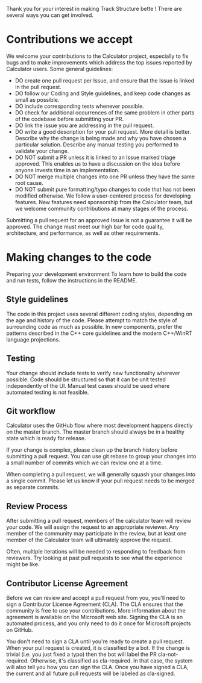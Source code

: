 Thank you for your interest in making Track Structure bette ! There are several ways you can get involved.

# Contributions we accept
We welcome your contributions to the Calculator project, especially to fix bugs and to make improvements which address the top issues reported by Calculator users. Some general guidelines:

* DO create one pull request per Issue, and ensure that the Issue is linked in the pull request.
* DO follow our Coding and Style guidelines, and keep code changes as small as possible.
* DO include corresponding tests whenever possible.
* DO check for additional occurrences of the same problem in other parts of the codebase before submitting your PR.
* DO link the issue you are addressing in the pull request.
* DO write a good description for your pull request. More detail is better. Describe why the change is being made and why you have chosen a particular solution. Describe any manual testing you performed to validate your change.
* DO NOT submit a PR unless it is linked to an Issue marked triage approved. This enables us to have a discussion on the idea before anyone invests time in an implementation.
* DO NOT merge multiple changes into one PR unless they have the same root cause.
* DO NOT submit pure formatting/typo changes to code that has not been modified otherwise.
We follow a user-centered process for developing features. New features need sponsorship from the Calculator team, but we welcome community contributions at many stages of the process.

Submitting a pull request for an approved Issue is not a guarantee it will be approved. The change must meet our high bar for code quality, architecture, and performance, as well as other requirements.

# Making changes to the code
Preparing your development environment
To learn how to build the code and run tests, follow the instructions in the README.

## Style guidelines
The code in this project uses several different coding styles, depending on the age and history of the code. Please attempt to match the style of surrounding code as much as possible. In new components, prefer the patterns described in the C++ core guidelines and the modern C++/WinRT language projections.

## Testing
Your change should include tests to verify new functionality wherever possible. Code should be structured so that it can be unit tested independently of the UI. Manual test cases should be used where automated testing is not feasible.

## Git workflow
Calculator uses the GitHub flow where most development happens directly on the master branch. The master branch should always be in a healthy state which is ready for release.

If your change is complex, please clean up the branch history before submitting a pull request. You can use git rebase to group your changes into a small number of commits which we can review one at a time.

When completing a pull request, we will generally squash your changes into a single commit. Please let us know if your pull request needs to be merged as separate commits.

## Review Process
After submitting a pull request, members of the calculator team will review your code. We will assign the request to an appropriate reviewer. Any member of the community may participate in the review, but at least one member of the Calculator team will ultimately approve the request.

Often, multiple iterations will be needed to responding to feedback from reviewers. Try looking at past pull requests to see what the experience might be like.

## Contributor License Agreement
Before we can review and accept a pull request from you, you'll need to sign a Contributor License Agreement (CLA). The CLA ensures that the community is free to use your contributions. More information about the agreement is available on the Microsoft web site. Signing the CLA is an automated process, and you only need to do it once for Microsoft projects on GitHub.

You don't need to sign a CLA until you're ready to create a pull request. When your pull request is created, it is classified by a bot. If the change is trivial (i.e. you just fixed a typo) then the bot will label the PR cla-not-required. Otherwise, it's classified as cla-required. In that case, the system will also tell you how you can sign the CLA. Once you have signed a CLA, the current and all future pull requests will be labeled as cla-signed.
